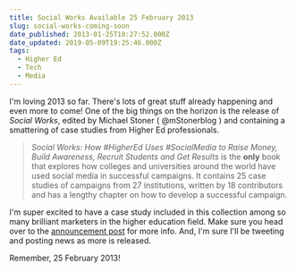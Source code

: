 ```yaml
---
title: Social Works Available 25 February 2013
slug: social-works-coming-soon
date_published: 2013-01-25T10:27:52.000Z
date_updated: 2019-05-09T19:25:46.000Z
tags:
  - Higher Ed
  - Tech
  - Media
---
```


I'm loving 2013 so far. There's lots of great stuff already happening and even more to come! One of the big things on the horizon is the release of *Social Works*, edited by Michael Stoner ( @mStonerblog ) and containing a smattering of case studies from Higher Ed professionals.

> *Social Works: How #HigherEd Uses #SocialMedia to Raise Money, Build Awareness, Recruit Students and Get Results* is the **only** book that explores how colleges and universities around the world have used social media in successful campaigns. It contains 25 case studies of campaigns from 27 institutions, written by 18 contributors and has a lengthy chapter on how to develop a successful campaign.

I'm super excited to have a case study included in this collection among so many brilliant marketers in the higher education field. Make sure you head over to the [announcement post](http://www.mstoner.com/blog/social-media/social-works-coming-to-bookshelves-and-ereaders-on-25-february/) for more info. And, I'm sure I'll be tweeting and posting news as more is released.

Remember, 25 February 2013!

